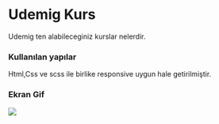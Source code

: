 <h1>Udemig Kurs</h1>

<p>Udemig ten alabileceginiz kurslar nelerdir.</p>

<h3>Kullanılan yapılar</h3> 

<p>Html,Css ve scss ile birlike responsive uygun hale getirilmiştir.</p>

<h3>Ekran Gif</h3>

![](Education.gif)
